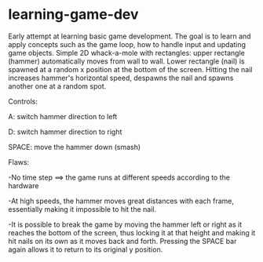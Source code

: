 # learning-game-dev

Early attempt at learning basic game development. The goal is to learn and apply concepts such as the game loop, how to handle input and updating game objects.
Simple 2D whack-a-mole with rectangles: upper rectangle (hammer) automatically moves from wall to wall. Lower rectangle (nail) is spawned at a random x position at the bottom of the screen. Hitting the nail increases hammer's horizontal speed, despawns the nail and spawns another one at a random spot.

Controls:

A: switch hammer direction to left

D: switch hammer direction to right

SPACE: move the hammer down (smash)


Flaws:

-No time step ==> the game runs at different speeds according to the hardware

-At high speeds, the hammer moves great distances with each frame, essentially making it impossible to hit the nail.

-It is possible to break the game by moving the hammer left or right as it reaches the bottom of the screen, thus locking it at that height and making it hit nails on its own as it moves back and forth. Pressing the SPACE bar again allows it to return to its original y position.
